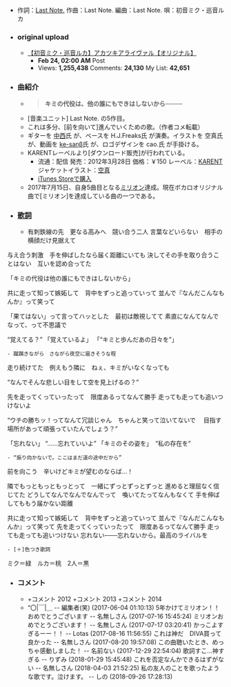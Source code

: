 - 作詞：[Last Note.](https://w.atwiki.jp/hmiku/pages/15336.html)
作曲：Last Note.
編曲：Last Note.
唄：初音ミク・巡音ルカ
- ### original upload 
    - [【初音ミク・巡音ルカ】アカツキアライヴァル【オリジナル】](https://www.nicovideo.jp/watch/sm17064620)
        - **Feb 24, 02:00 AM** Post
        - Views: **1,255,438** Comments: **24,130** My List: **42,651**
- ### 曲紹介
    - > **キミの代役は、他の誰にもできはしないから────**
    - [音楽ユニット] Last Note. の5作目。
    - これは多分、[前を向いて]進んでいくための歌。（作者コメ転載）
    - ギターを [中西](https://w.atwiki.jp/hmiku/pages/17130.html)氏 が、ベースを H.J.Freaks氏 が演奏。イラストを 空真氏 が、動画を [ke-sanβ](https://w.atwiki.jp/hmiku/pages/19437.html)氏 が、ロゴデザインを cao.氏 が手掛ける。
    - KARENTレーベルより[ダウンロード販売]が行われている。
        - 流通：配信
発売：2012年3月28日
価格：￥150
レーベル：[KARENT](http://karent.jp/album/1019)
ジャケットイラスト：[空真](http://piapro.jp/si_na_69)
        - [iTunes Storeで購入](http://itunes.apple.com/jp/album/akatsukiaraivu-aru/id512456822)
    - 2017年7月15日、自身5曲目となる[ミリオン](https://w.atwiki.jp/hmiku/pages/4386.html)達成。現在ボカロオリジナル曲で[ミリオン]を達成している曲の一つである。
- ### [歌詞](https://w.atwiki.jp/hmiku/pages/20630.html)
    - 有刺鉄線の先　更なる高みへ　競い合う二人
言葉などいらない　相手の横顔だけ見据えて

与え合う刺激　手を伸ばしたなら届く距離にいても
決してその手を取り合うことはない　互いを認め合ってた

「キミの代役は他の誰にもできはしないから」

共に走って知って嫉妬して　背中をずっと追っていって
並んで『なんだこんなもんか』って笑って

「果てはない」って言ってハッとした　最初は敵視してて
素直になんてなんでなって、って不思議で

“覚えてる？”
「覚えているよ」
「“キミと歩んだあの日々を”」


    - 蹴躓きながら　さながら夜空に届きそうな程
走り続けてた　例えもう隣に　ねぇ、キミがいなくなっても

“なんでそんな悲しい目をして空を見上げるの？”

先を走ってくっていったって　限度あるってなんて勝手
走っても走っても追いつけないよ

“ウチの勝ちッ！ってなんて冗談じゃん　ちゃんと笑って泣いてないで
　目指す場所があって頑張っていたんでしょう？”

「忘れない」
“……忘れていいよ”
「キミのその姿を」　“私の存在を”


    - “振り向かないで。ここはまだ道の途中だから”　
前を向こう　辛いけどキミが望むのならば…！

隣でもっともっともっとって　一緒にずっとずっとずっと
進めると理屈なく信じてた
どうしてなんでなんでなんでって　喚いてたってなんもなくて
手を伸ばしてももう届かない距離

共に走って知って嫉妬して　背中をずっと追っていって
並んで『なんだこんなもんか』って笑って
先を走ってくっていったって　限度あるってなんて勝手
走っても走っても追いつけない
忘れない───忘れないから。最高のライバルを


    - [＋]色つき歌詞
ミク＝緑　ルカ＝桃　2人＝黒
- ### コメント
    - +コメント 2012
+コメント 2013
+コメント 2014
    - “〇|￣|＿ -- 編集者(笑) (2017-06-04 01:10:13)
5年かけてミリオン！！おめでとうございます -- 名無しさん (2017-07-16 15:45:24)
ミリオンおめでとうございます！ -- 名無しさん (2017-07-17 03:20:41)
かっこよすぎるーー！！ -- Lotas (2017-08-16 11:56:55)
これは神だ　DIVA買って良かった -- 名無しさん (2017-08-20 19:57:08)
この曲聴いたとき、めっちゃ感動しました！ -- 名前ない (2017-12-29 22:54:04)
歌詞すこ…神すぎる -- りずみ (2018-01-29 15:45:48)
これを否定なんかできるはずがない -- 名無しさん (2018-04-03 21:52:25)
私の友人のことを歌ったような歌です。泣けます。 -- しの (2018-09-26 17:28:13)
